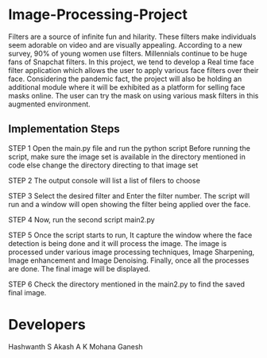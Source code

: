 # Image-Processing-Project

Filters are a source of infinite fun and hilarity. These filters make individuals seem adorable on video and are visually appealing. According to a new survey, 90% of young women use filters. Millennials continue to be huge fans of Snapchat filters. In this project, we tend to develop a Real time face filter application which allows the user to apply various face filters over their face. Considering the pandemic fact, the project will also be holding an additional module where it will be exhibited as a platform for selling face masks online. The user can try the mask on using various mask filters in this augmented environment.

## Implementation Steps

STEP 1
Open the main.py file and run the python script
Before running the script, make sure the image set is available in the directory mentioned in code else change the directory directing to that image set

STEP 2
The output console will list a list of filers to choose

STEP 3 
Select the desired filter and Enter the filter number. The script will run and a window will open showing the filter being applied over the face.

STEP 4
Now, run the second script main2.py

STEP 5
Once the script starts to run, It capture the window where the face detection is being done and it will process the image.
The image is processed under various image processing techniques, Image Sharpening, Image enhancement and Image Denoising.
Finally, once all the processes are done. The final image will be displayed.

STEP 6
Check the directory mentioned in the main2.py to find the saved final image.

# Developers

Hashwanth S
Akash A
K Mohana Ganesh
